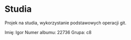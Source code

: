 # Studia
Projek na studia, wykorzystanie podstawowych operacji git.

Imię: Igor
Numer albumu: 22736
Grupa: c8
